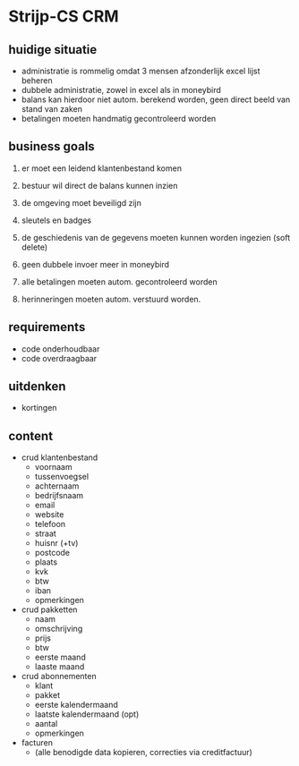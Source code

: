 # Strijp-CS CRM

## huidige situatie

- administratie is rommelig omdat 3 mensen afzonderlijk excel lijst beheren
- dubbele administratie, zowel in excel als in moneybird
- balans kan hierdoor niet autom. berekend worden, geen direct beeld van stand van zaken
- betalingen moeten handmatig gecontroleerd worden

## business goals

1. er moet een leidend klantenbestand komen
2. bestuur wil direct de balans kunnen inzien
3. de omgeving moet beveiligd zijn

4. sleutels en badges
5. de geschiedenis van de gegevens moeten kunnen worden ingezien (soft delete)

6. geen dubbele invoer meer in moneybird
7. alle betalingen moeten autom. gecontroleerd worden
8. herinneringen moeten autom. verstuurd worden.

## requirements

- code onderhoudbaar
- code overdraagbaar

## uitdenken

- kortingen

## content

- crud klantenbestand
  - voornaam
  - tussenvoegsel
  - achternaam
  - bedrijfsnaam
  - email
  - website
  - telefoon
  - straat
  - huisnr (+tv)
  - postcode
  - plaats
  - kvk
  - btw
  - iban
  - opmerkingen
- crud pakketten
  - naam
  - omschrijving
  - prijs
  - btw
  - eerste maand
  - laaste maand
- crud abonnementen
  - klant
  - pakket
  - eerste kalendermaand
  - laatste kalendermaand (opt)
  - aantal
  - opmerkingen
- facturen
  - (alle benodigde data kopieren, correcties via creditfactuur)


